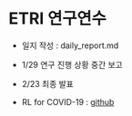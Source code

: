 # ETRI 연구연수
- 일지 작성 : daily_report.md  
- 1/29 연구 진행 상황 중간 보고
- 2/23 최종 발표  

- RL for COVID-19 : [github](https://github.com/hyerinshelly/RL_COVID-19_Korea)  

